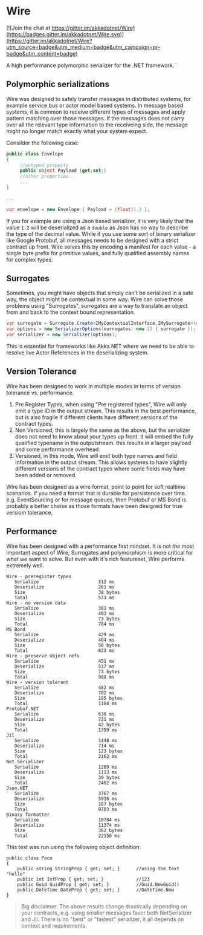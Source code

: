 # Wire

[![Join the chat at https://gitter.im/akkadotnet/Wire](https://badges.gitter.im/akkadotnet/Wire.svg)](https://gitter.im/akkadotnet/Wire?utm_source=badge&utm_medium=badge&utm_campaign=pr-badge&utm_content=badge)

A high performance polymorphic serializer for the .NET framework.¨

## Polymorphic serializations

Wire was designed to safely transfer messages in distributed systems, for example service bus or actor model based systems.
In message based systems, it is common to receive different types of messages and apply pattern matching over those messages.
If the messages does not carry over all the relevant type information to the receiveing side, the message might no longer match exactly what your system expect.

Consilder the following case:

```csharp
public class Envelope
{
     //untyped property
     public object Payload {get;set;}
     //other properties..
     ...
}

...

var envelope = new Envelope { Payload = (float)1.2 };
```

If you for example are using a Json based serializer, it is very likely that the value `1.2` will be deserialized as a `double` as Json has no way to describe the type of the decimal value.
While if you use some sort of binary serializer like Google Protobuf, all messages needs to be designed with a strict contract up front.
Wire solves this by encoding a manifest for each value - a single byte prefix for primitive values, and fully qualified assembly names for complex types.

## Surrogates

Sometimes, you might have objects that simply can't be serialized in a safe way, the object might be contextual in some way.
Wire can solve those problems using "Surrogates", surrogates are a way to translate an object from and back to the context bound representation.

```csharp
var surrogate = Surrogate.Create<IMyContextualInterface,IMySurrogate>(original => original.ToSurrogate(), surrogate => surrogate.Restore(someContext));
var options = new SerializerOptions(surrogates: new [] { surrogate });
var serializer = new Serializer(options);
```

This is essential for frameworks like Akka.NET where we need to be able to resolve live Actor References in the deserializing system.

## Version Tolerance

Wire has been designed to work in multiple modes in terms of version tolerance vs. performance.

1. Pre Register Types, when using "Pre registered types", Wire will only emit a type ID in the output stream.
This results in the best performance, but is also fragile if different clients have different versions of the contract types.
2. Non Versioned, this is largely the same as the above, but the serializer does not need to know about your types up front. it will embed the fully qualified typename
in the outputstream. this results in a larger payload and some performance overhead.
3. Versioned, in this mode, Wire will emit both type names and field information in the output stream.
This allows systems to have slightly different versions of the contract types where some fields may have been added or removed.

Wire has been designed as a wire format, point to point for soft realtime scenarios.
If you need a format that is durable for persistence over time.
e.g. EventSourcing or for message queues, then Protobuf or MS Bond is probably a better choise as those formats have been designed for true versiom tolerance.

## Performance

Wire has been designed with a performance first mindset.
It is not _the_ most important aspect of Wire, Surrogates and polymorphism is more critical for what we want to solve.
But even with it's rich featureset, Wire performs extremely well.

```text
Wire - preregister types
   Serialize                      312 ms
   Deserialize                    261 ms
   Size                           38 bytes
   Total                          573 ms
Wire - no version data
   Serialize                      381 ms
   Deserialize                    403 ms
   Size                           73 bytes
   Total                          784 ms
MS Bond
   Serialize                      429 ms
   Deserialize                    404 ms
   Size                           50 bytes
   Total                          833 ms
Wire - preserve object refs
   Serialize                      451 ms
   Deserialize                    537 ms
   Size                           73 bytes
   Total                          988 ms
Wire - version tolerant
   Serialize                      482 ms
   Deserialize                    702 ms
   Size                           195 bytes
   Total                          1184 ms
Protobuf.NET
   Serialize                      638 ms
   Deserialize                    721 ms
   Size                           42 bytes
   Total                          1359 ms
Jil
   Serialize                      1448 ms
   Deserialize                    714 ms
   Size                           123 bytes
   Total                          2162 ms
Net Serializer
   Serialize                      1289 ms
   Deserialize                    1113 ms
   Size                           39 bytes
   Total                          2402 ms
Json.NET
   Serialize                      3767 ms
   Deserialize                    5936 ms
   Size                           187 bytes
   Total                          9703 ms
Binary formatter
   Serialize                      10784 ms
   Deserialize                    11374 ms
   Size                           362 bytes
   Total                          22158 ms
```

This test was run using the following object definition:

```
public class Poco
{
    public string StringProp { get; set; }      //using the text "hello"
    public int IntProp { get; set; }            //123
    public Guid GuidProp { get; set; }          //Guid.NewGuid()
    public DateTime DateProp { get; set; }      //DateTime.Now
}
```

> Big disclaimer: The above results change drastically depending on your contracts, e.g. using smaller messages favor both NetSerializer and Jil.
There is no "best" or "fastest" serializer, it all depends on context and requirements.
